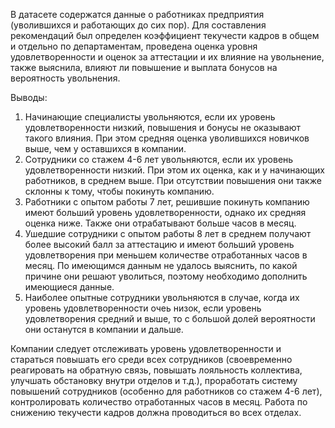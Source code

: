 В датасете содержатся данные о работниках предприятия (уволившихся и работающих до сих пор).
Для составления рекомендаций был определен коэффициент текучести кадров в общем и отдельно по департаментам, проведена оценка уровня удовлетворенности и оценок за аттестации и их влияние на увольнение, также выяснила, влияют ли повышение и выплата бонусов на вероятность увольнения.

Выводы:
1. Начинающие специалисты увольняются, если их уровень удовлетворенности низкий, повышения и бонусы не оказывают такого влияния. При этом средняя оценка уволившихся новичков выше, чем у оставшихся в компании.
2. Сотрудники со стажем 4-6 лет увольняются, если их уровень удовлетворенности низкий. При этом их оценка, как и у начинающих работников, в среднем выше. При отсутствии повышения они также склонны к тому, чтобы покинуть компанию.
3. Работники с опытом работы 7 лет, решившие покинуть компанию имеют больший уровень удовлетворенности, однако их средняя оценка ниже. Также они отрабатывают больше часов в месяц.
4. Ушедшие сотрудники с опытом работы 8 лет в среднем получают более высокий балл за аттестацию и имеют больший уровень удовлетворения при меньшем количестве отработанных часов в месяц. По имеющимся данным не удалось выяснить, по какой причине они решают уволиться, поэтому необходимо дополнить имеющиеся данные.
5. Наиболее опытные сотрудники увольняются в случае, когда их уровень удовлетворенности очеь низок, если уровень удовлетворения средний и выше, то с большой долей вероятности они останутся в компании и дальше.

Компании следует отслеживать уровень удовлетворенности и стараться повышать его среди всех сотрудников (своевременно реагировать на обратную связь, повышать лояльность коллектива, улучшать обстановку внутри отделов и т.д.), проработать систему повышений сотрудников (особенно для работников со стажем 4-6 лет), контролировать количество отработанных часов в месяц.
Работа по снижению текучести кадров должна проводиться во всех отделах.
